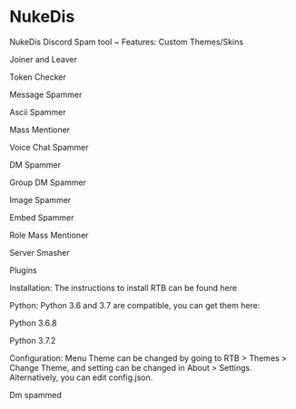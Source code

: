 # NukeDis
NukeDis Discord Spam tool ~
Features:
Custom Themes/Skins

Joiner and Leaver

Token Checker

Message Spammer

Ascii Spammer

Mass Mentioner

Voice Chat Spammer

DM Spammer

Group DM Spammer

Image Spammer

Embed Spammer

Role Mass Mentioner

Server Smasher

Plugins

Installation:
The instructions to install RTB can be found here

Python:
Python 3.6 and 3.7 are compatible, you can get them here:

Python 3.6.8

Python 3.7.2

Configuration:
Menu Theme can be changed by going to RTB > Themes > Change Theme, and setting can be changed in About > Settings. Alternatively, you can edit config.json.

Dm spammed
